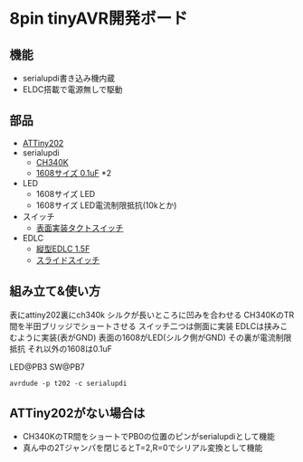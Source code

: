 # 8pin tinyAVR開発ボード
## 機能
- serialupdi書き込み機内蔵
- ELDC搭載で電源無しで駆動

## 部品
- [ATTiny202](https://akizukidenshi.com/catalog/g/gI-15731/)
- serialupdi
	- [CH340K](https://akizukidenshi.com/catalog/g/gI-16306/)
	- [1608サイズ 0.1uF](https://akizukidenshi.com/catalog/g/gP-13374/) *2
- LED
	- 1608サイズ LED
	- 1608サイズ LED電流制限抵抗(10kとか)
- スイッチ
	- [表面実装タクトスイッチ](https://akizukidenshi.com/catalog/g/gP-14888/)
- EDLC
	- [縦型EDLC 1.5F](https://akizukidenshi.com/catalog/g/gP-04300/)
	- [スライドスイッチ](https://akizukidenshi.com/catalog/g/gP-15707/)

## 組み立て&使い方
表にattiny202裏にch340k
シルクが長いところに凹みを合わせる
CH340KのTR間を半田ブリッジでショートさせる
スイッチ二つは側面に実装
EDLCは挟みこむように実装(表がGND)
表面の1608がLED(シルク側がGND)
その裏が電流制限抵抗
それ以外の1608は0.1uF

LED@PB3
SW@PB7

`avrdude -p t202 -c serialupdi`

## ATTiny202がない場合は
- CH340KのTR間をショートでPB0の位置のピンがserialupdiとして機能
- 真ん中の2Tジャンパを閉じるとT=2,R=0でシリアル変換として機能

